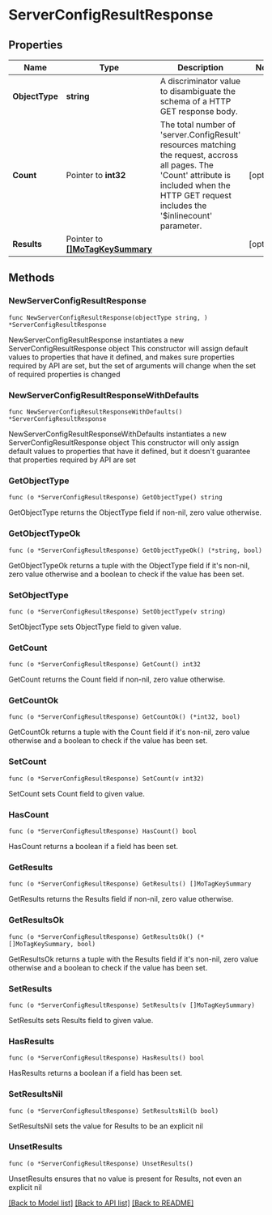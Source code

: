 # ServerConfigResultResponse

## Properties

Name | Type | Description | Notes
------------ | ------------- | ------------- | -------------
**ObjectType** | **string** | A discriminator value to disambiguate the schema of a HTTP GET response body. | 
**Count** | Pointer to **int32** | The total number of &#39;server.ConfigResult&#39; resources matching the request, accross all pages. The &#39;Count&#39; attribute is included when the HTTP GET request includes the &#39;$inlinecount&#39; parameter. | [optional] 
**Results** | Pointer to [**[]MoTagKeySummary**](MoTagKeySummary.md) |  | [optional] 

## Methods

### NewServerConfigResultResponse

`func NewServerConfigResultResponse(objectType string, ) *ServerConfigResultResponse`

NewServerConfigResultResponse instantiates a new ServerConfigResultResponse object
This constructor will assign default values to properties that have it defined,
and makes sure properties required by API are set, but the set of arguments
will change when the set of required properties is changed

### NewServerConfigResultResponseWithDefaults

`func NewServerConfigResultResponseWithDefaults() *ServerConfigResultResponse`

NewServerConfigResultResponseWithDefaults instantiates a new ServerConfigResultResponse object
This constructor will only assign default values to properties that have it defined,
but it doesn't guarantee that properties required by API are set

### GetObjectType

`func (o *ServerConfigResultResponse) GetObjectType() string`

GetObjectType returns the ObjectType field if non-nil, zero value otherwise.

### GetObjectTypeOk

`func (o *ServerConfigResultResponse) GetObjectTypeOk() (*string, bool)`

GetObjectTypeOk returns a tuple with the ObjectType field if it's non-nil, zero value otherwise
and a boolean to check if the value has been set.

### SetObjectType

`func (o *ServerConfigResultResponse) SetObjectType(v string)`

SetObjectType sets ObjectType field to given value.


### GetCount

`func (o *ServerConfigResultResponse) GetCount() int32`

GetCount returns the Count field if non-nil, zero value otherwise.

### GetCountOk

`func (o *ServerConfigResultResponse) GetCountOk() (*int32, bool)`

GetCountOk returns a tuple with the Count field if it's non-nil, zero value otherwise
and a boolean to check if the value has been set.

### SetCount

`func (o *ServerConfigResultResponse) SetCount(v int32)`

SetCount sets Count field to given value.

### HasCount

`func (o *ServerConfigResultResponse) HasCount() bool`

HasCount returns a boolean if a field has been set.

### GetResults

`func (o *ServerConfigResultResponse) GetResults() []MoTagKeySummary`

GetResults returns the Results field if non-nil, zero value otherwise.

### GetResultsOk

`func (o *ServerConfigResultResponse) GetResultsOk() (*[]MoTagKeySummary, bool)`

GetResultsOk returns a tuple with the Results field if it's non-nil, zero value otherwise
and a boolean to check if the value has been set.

### SetResults

`func (o *ServerConfigResultResponse) SetResults(v []MoTagKeySummary)`

SetResults sets Results field to given value.

### HasResults

`func (o *ServerConfigResultResponse) HasResults() bool`

HasResults returns a boolean if a field has been set.

### SetResultsNil

`func (o *ServerConfigResultResponse) SetResultsNil(b bool)`

 SetResultsNil sets the value for Results to be an explicit nil

### UnsetResults
`func (o *ServerConfigResultResponse) UnsetResults()`

UnsetResults ensures that no value is present for Results, not even an explicit nil

[[Back to Model list]](../README.md#documentation-for-models) [[Back to API list]](../README.md#documentation-for-api-endpoints) [[Back to README]](../README.md)


